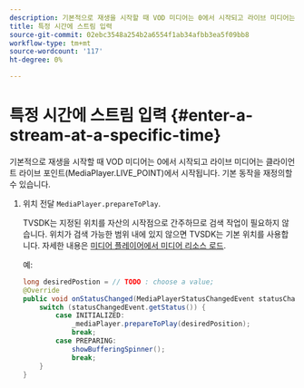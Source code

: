 ```yaml
---
description: 기본적으로 재생을 시작할 때 VOD 미디어는 0에서 시작되고 라이브 미디어는 클라이언트 라이브 포인트(MediaPlayer.LIVE_POINT)에서 시작됩니다. 기본 동작을 재정의할 수 있습니다.
title: 특정 시간에 스트림 입력
source-git-commit: 02ebc3548a254b2a6554f1ab34afbb3ea5f09bb8
workflow-type: tm+mt
source-wordcount: '117'
ht-degree: 0%

---
```


# 특정 시간에 스트림 입력 {#enter-a-stream-at-a-specific-time}

기본적으로 재생을 시작할 때 VOD 미디어는 0에서 시작되고 라이브 미디어는 클라이언트 라이브 포인트(MediaPlayer.LIVE_POINT)에서 시작됩니다. 기본 동작을 재정의할 수 있습니다.

1. 위치 전달 `MediaPlayer.prepareToPlay`.

   TVSDK는 지정된 위치를 자산의 시작점으로 간주하므로 검색 작업이 필요하지 않습니다. 위치가 검색 가능한 범위 내에 있지 않으면 TVSDK는 기본 위치를 사용합니다. 자세한 내용은 [미디어 플레이어에서 미디어 리소스 로드](../../../tvsdk-3x-android-prog/android-3x-content-playback-options-android2/mediaplayer-initialize-for-video/android-3x-media-resource-load.md).

   예:

   ```java
   long desiredPostion = // TODO : choose a value; 
   @Override 
   public void onStatusChanged(MediaPlayerStatusChangedEvent statusChangedEvent) {   
       switch (statusChangedEvent.getStatus()) { 
           case INITIALIZED: 
               _mediaPlayer.prepareToPlay(desiredPosition); 
               break; 
           case PREPARING: 
               showBufferingSpinner(); 
               break; 
       } 
   }
   ```
